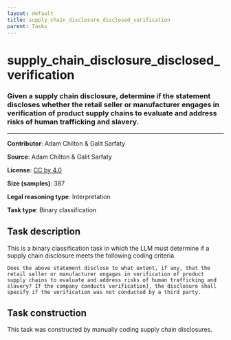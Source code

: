 ```yaml
---
layout: default
title: supply_chain_disclosure_disclosed_verification
parent: Tasks
---
```

# supply_chain_disclosure_disclosed_verification

### Given a supply chain disclosure, determine if the statement discloses whether the retail seller or manufacturer engages in verification of product supply chains to evaluate and address risks of human trafficking and slavery.
---

**Contributor**: Adam Chilton & Galit Sarfaty

**Source**: Adam Chilton & Galit Sarfaty

**License**: [CC by 4.0](https://creativecommons.org/licenses/by/4.0/)

**Size (samples)**: 387

**Legal reasoning type**: Interpretation

**Task type**: Binary classification

## Task description

This is a binary classification task in which the LLM must determine if a supply chain disclosure meets the following coding criteria.

```text
Does the above statement disclose to what extent, if any, that the retail seller or manufacturer engages in verification of product supply chains to evaluate and address risks of human trafficking and slavery? If the company conducts verification], the disclosure shall specify if the verification was not conducted by a third party.
```

## Task construction

This task was constructed by manually coding supply chain disclosures.

